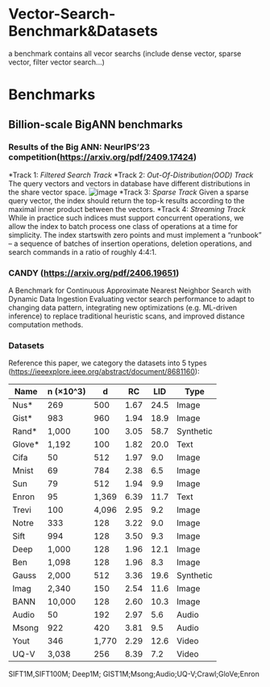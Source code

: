 # Vector-Search-Benchmark&Datasets
   a benchmark contains all vecor searchs (include dense vector, sparse vector, filter vector search...)
# Benchmarks
## Billion-scale BigANN benchmarks
### Results of the Big ANN: NeurIPS’23 competition(https://arxiv.org/pdf/2409.17424)
*Track 1: *Filtered Search Track*
*Track 2: *Out-Of-Distribution(OOD) Track*
       The query vectors and vectors in database have different distributions in the share vector space.
   ![image](https://github.com/RichardWang11/Vector-Search-Benchmark/blob/main/OODtrack.png)
*Track 3: *Sparse Track*
      Given a sparse query vector, the index should return the top-k results according to the maximal inner product between the vectors.
*Track 4: *Streaming Track*
      While in practice such indices must support concurrent operations, we allow the index to batch process one class of operations at a time for simplicity. The index startswith zero points and must implement a “runbook” – a sequence of batches of insertion operations, deletion operations, and search commands in a ratio of roughly 4:4:1.

### CANDY (https://arxiv.org/pdf/2406.19651)
   A Benchmark for Continuous Approximate Nearest Neighbor Search with Dynamic Data Ingestion
   Evaluating vector search performance to adapt to changing data pattern, integrating new optimizations (e.g. ML-driven inference) to replace traditional heuristic scans, and improved distance computation methods.
### Datasets
Reference this paper, we category the datasets into 5 types (https://ieeexplore.ieee.org/abstract/document/8681160):

| Name   | n (×10^3) | d    | RC   | LID  | Type       |
|--------|-----------|------|------|------|------------|
| Nus*   | 269       | 500  | 1.67 | 24.5 | Image      |
| Gist*  | 983       | 960  | 1.94 | 18.9 | Image      |
| Rand*  | 1,000     | 100  | 3.05 | 58.7 | Synthetic  |
| Glove* | 1,192     | 100  | 1.82 | 20.0 | Text       |
| Cifa   | 50        | 512  | 1.97 | 9.0  | Image      |
| Mnist  | 69        | 784  | 2.38 | 6.5  | Image      |
| Sun    | 79        | 512  | 1.94 | 9.9  | Image      |
| Enron  | 95        | 1,369| 6.39 | 11.7 | Text       |
| Trevi  | 100       | 4,096| 2.95 | 9.2  | Image      |
| Notre  | 333       | 128  | 3.22 | 9.0  | Image      |
| Sift   | 994       | 128  | 3.50 | 9.3  | Image      |
| Deep   | 1,000     | 128  | 1.96 | 12.1 | Image      |
| Ben    | 1,098     | 128  | 1.96 | 8.3  | Image      |
| Gauss  | 2,000     | 512  | 3.36 | 19.6 | Synthetic  |
| Imag   | 2,340     | 150  | 2.54 | 11.6 | Image      |
| BANN   | 10,000    | 128  | 2.60 | 10.3 | Image      |
| Audio  | 50        | 192  | 2.97 | 5.6  | Audio      |
| Msong  | 922       | 420  | 3.81 | 9.5  | Audio      |
| Yout   | 346       | 1,770| 2.29 | 12.6 | Video      |
| UQ-V   | 3,038     | 256  | 8.39 | 7.2  | Video      |
SIFT1M,SIFT100M; Deep1M; GIST1M;Msong;Audio;UQ-V;Crawl;GloVe;Enron
    
